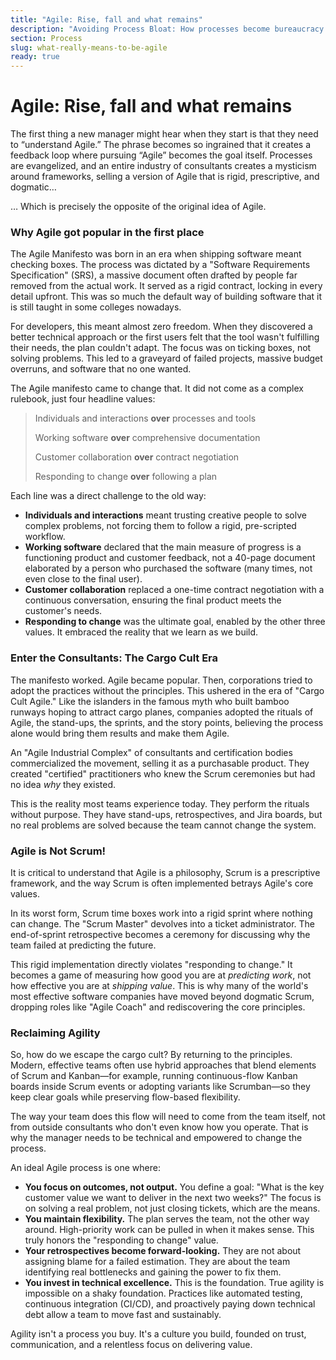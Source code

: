 ```yaml
---
title: "Agile: Rise, fall and what remains"
description: "Avoiding Process Bloat: How processes become bureaucracy that slowly creeps into a team (even when managers have good intentions)."
section: Process
slug: what-really-means-to-be-agile
ready: true
---
```


# Agile: Rise, fall and what remains

The first thing a new manager might hear when they start is that they need to “understand Agile.” The phrase becomes so ingrained that it creates a feedback loop where pursuing “Agile” becomes the goal itself. Processes are evangelized, and an entire industry of consultants creates a mysticism around frameworks, selling a version of Agile that is rigid, prescriptive, and dogmatic…

… Which is precisely the opposite of the original idea of Agile.

### Why Agile got popular in the first place

The Agile Manifesto was born in an era when shipping software meant checking boxes. The process was dictated by a "Software Requirements Specification" (SRS), a massive document often drafted by people far removed from the actual work. It served as a rigid contract, locking in every detail upfront. This was so much the default way of building software that it is still taught in some colleges nowadays.

For developers, this meant almost zero freedom. When they discovered a better technical approach or the first users felt that the tool wasn't fulfilling their needs, the plan couldn't adapt. The focus was on ticking boxes, not solving problems. This led to a graveyard of failed projects, massive budget overruns, and software that no one wanted.

The Agile manifesto came to change that. It did not come as a complex rulebook, just four headline values:

> Individuals and interactions **over** processes and tools
>
> Working software **over** comprehensive documentation
>
> Customer collaboration **over** contract negotiation
>
> Responding to change **over** following a plan

Each line was a direct challenge to the old way:

*   **Individuals and interactions** meant trusting creative people to solve complex problems, not forcing them to follow a rigid, pre-scripted workflow.
*   **Working software** declared that the main measure of progress is a functioning product and customer feedback, not a 40-page document elaborated by a person who purchased the software (many times, not even close to the final user).
*   **Customer collaboration** replaced a one-time contract negotiation with a continuous conversation, ensuring the final product meets the customer's needs.
*   **Responding to change** was the ultimate goal, enabled by the other three values. It embraced the reality that we learn as we build.

### Enter the Consultants: The Cargo Cult Era

The manifesto worked. Agile became popular. Then, corporations tried to adopt the practices without the principles. This ushered in the era of "Cargo Cult Agile." Like the islanders in the famous myth who built bamboo runways hoping to attract cargo planes, companies adopted the rituals of Agile, the stand-ups, the sprints, and the story points, believing the process alone would bring them results and make them Agile.

An "Agile Industrial Complex" of consultants and certification bodies commercialized the movement, selling it as a purchasable product. They created "certified" practitioners who knew the Scrum ceremonies but had no idea *why* they existed.

This is the reality most teams experience today. They perform the rituals without purpose. They have stand-ups, retrospectives, and Jira boards, but no real problems are solved because the team cannot change the system.

### Agile is Not Scrum!

It is critical to understand that Agile is a philosophy, Scrum is a prescriptive framework, and the way Scrum is often implemented betrays Agile's core values.

In its worst form, Scrum time boxes work into a rigid sprint where nothing can change. The "Scrum Master" devolves into a ticket administrator. The end-of-sprint retrospective becomes a ceremony for discussing why the team failed at predicting the future.

This rigid implementation directly violates "responding to change." It becomes a game of measuring how good you are at *predicting work*, not how effective you are at *shipping value*. This is why many of the world's most effective software companies have moved beyond dogmatic Scrum, dropping roles like "Agile Coach" and rediscovering the core principles.

### Reclaiming Agility

So, how do we escape the cargo cult? By returning to the principles. Modern, effective teams often use hybrid approaches that blend elements of Scrum and Kanban—for example, running continuous-flow Kanban boards inside Scrum events or adopting variants like Scrumban—so they keep clear goals while preserving flow-based flexibility.

The way your team does this flow will need to come from the team itself, not from outside consultants who don't even know how you operate. That is why the manager needs to be technical and empowered to change the process. 

An ideal Agile process is one where:

*   **You focus on outcomes, not output.** You define a goal: "What is the key customer value we want to deliver in the next two weeks?" The focus is on solving a real problem, not just closing tickets, which are the means.
*   **You maintain flexibility.** The plan serves the team, not the other way around. High-priority work can be pulled in when it makes sense. This truly honors the "responding to change" value.
*   **Your retrospectives become forward-looking.** They are not about assigning blame for a failed estimation. They are about the team identifying real bottlenecks and gaining the power to fix them.
*   **You invest in technical excellence.** This is the foundation. True agility is impossible on a shaky foundation. Practices like automated testing, continuous integration (CI/CD), and proactively paying down technical debt allow a team to move fast and sustainably.

Agility isn't a process you buy. It's a culture you build, founded on trust, communication, and a relentless focus on delivering value.
